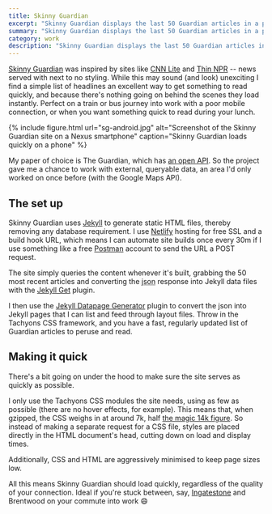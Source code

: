 ```yaml
---
title: Skinny Guardian
excerpt: "Skinny Guardian displays the last 50 Guardian articles in a plain, easy to scan and read format. No javascript, no database and a smattering of CSS make it ideal for when you just want something to read on your phone."
summary: "Skinny Guardian displays the last 50 Guardian articles in a plain, easy to scan and read format. No javascript, no database and a smattering of CSS make it ideal for when you just want something to read on your phone."
category: work
description: "Skinny Guardian displays the last 50 Guardian articles in a plain, easy to scan and read format. No javascript, no database and a smattering of CSS make it ideal for when you just want something to read on your phone."
---
```


[Skinny Guardian](https://www.skinnyguardian.xyz) was inspired by sites like [CNN Lite](http://lite.cnn.io/en) and [Thin NPR](http://thin.npr.org/) -- news served with next to no styling. While this may sound (and look) unexciting I find a simple list of headlines an excellent way to get something to read quickly, and because there's nothing going on behind the scenes they load instantly. Perfect on a train or bus journey into work with a poor mobile connection, or when you want something quick to read during your lunch.

{% include figure.html url="sg-android.jpg" alt="Screenshot of the Skinny Guardian site on a Nexus smartphone" caption="Skinny Guardian loads quickly on a phone" %}

My paper of choice is The Guardian, which has [an open API](http://open-platform.theguardian.com/). So the project gave me a chance to work with external, queryable data, an area I'd only worked on once before (with the Google Maps API).

## The set up

Skinny Guardian uses [Jekyll](https://jekyllrb.com) to generate static HTML files, thereby removing any database requirement. I use [Netlify](https://www.netlify.com) hosting for free SSL and a build hook URL, which means I can automate site builds once every 30m if I use something like a free [Postman](https://www.getpostman.com/) account to send the URL a POST request.

The site simply queries the content whenever it's built, grabbing the 50 most recent articles and converting the <abbr title="Javascript Object Notation">json</abbr> response into Jekyll data files with the [Jekyll Get](https://github.com/18F/jekyll-get) plugin.

I then use the [Jekyll Datapage Generator](https://github.com/avillafiorita/jekyll-datapage_gen) plugin to convert the json into Jekyll pages that I can list and feed through layout files. Throw in the Tachyons CSS framework, and you have a fast, regularly updated list of Guardian articles to peruse and read.

## Making it quick

There's a bit going on under the hood to make sure the site serves as quickly as possible.

I only use the Tachyons CSS modules the site needs, using as few as possible (there are no hover effects, for example). This means that, when gzipped, the CSS weighs in at around 7k, half [the magic 14k figure](https://developers.google.com/speed/docs/insights/mobile). So instead of making a separate request for a CSS file, styles are placed directly in the HTML document's head, cutting down on load and display times.

Additionally, CSS and HTML are aggressively minimised to keep page sizes low.

All this means Skinny Guardian should load quickly, regardless of the quality of your connection. Ideal if you're stuck between, say, [Ingatestone](https://www.google.co.uk/maps/place/Ingatestone/@51.6777852,0.3328351,13z/data=!3m1!4b1!4m5!3m4!1s0x47d894e193c112ff:0x71fbf17ff37254c6!8m2!3d51.673794!4d0.3899059) and Brentwood on your commute into work 😄
